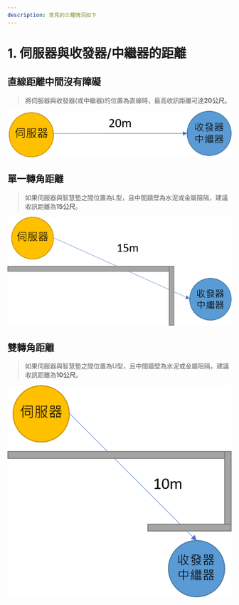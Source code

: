 ```yaml
---
description: 常見的三種情況如下
---
```


# 1. 伺服器與收發器/中繼器的距離

## 直線距離中間沒有障礙

> 將伺服器與收發器\(或中繼器\)的位置為直線時，最高收訊距離可達**20公尺**。

![](.gitbook/assets/zhi-xian-shou-xun%20%281%29.png)

## 單一轉角距離

> 如果伺服器與智慧墊之間位置為L型，且中間牆壁為水泥或金屬阻隔，建議收訊距離為**15公尺**。

![](.gitbook/assets/l-shou-xun.png)

## 雙轉角距離

> 如果伺服器與智慧墊之間位置為U型，且中間牆壁為水泥或金屬阻隔，建議收訊距離為**10公尺**。

![](.gitbook/assets/u-shou-xun.png)

